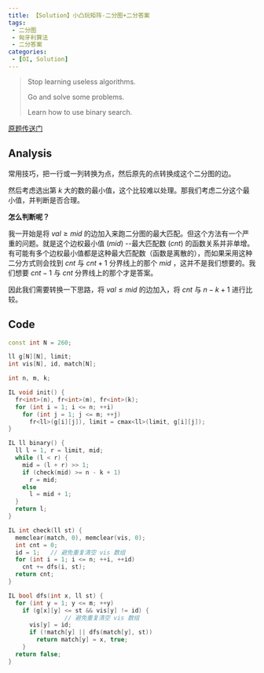```yaml
---
title: 【Solution】小凸玩矩阵-二分图+二分答案
tags:
 - 二分图
 - 匈牙利算法
 - 二分答案
categories:
 - [OI, Solution]
---
```


> Stop learning useless algorithms.
>
> Go and solve some problems.
>
> Learn how to use binary search.

[原题传送门](https://www.luogu.com.cn/problem/P4251)

<!--more-->

## Analysis

常用技巧，把一行或一列转换为点，然后原先的点转换成这个二分图的边。

然后考虑选出第 $k$ 大的数的最小值，这个比较难以处理。那我们考虑二分这个最小值，并判断是否合理。

**怎么判断呢？**

我一开始是将 $val \geq mid$ 的边加入来跑二分图的最大匹配。但这个方法有一个严重的问题。就是这个边权最小值 $(mid)$ --最大匹配数 $(cnt)$ 的函数关系并非单增。有可能有多个边权最小值都是这种最大匹配数（函数是离散的），而如果采用这种二分方式则会找到 $cnt$ 与 $cnt+1$ 分界线上的那个 $mid$ ，这并不是我们想要的。我们想要 $cnt-1$ 与 $cnt$ 分界线上的那个才是答案。

因此我们需要转换一下思路，将 $val \leq mid$ 的边加入，将 $cnt$ 与 $n-k+1$ 进行比较。

## Code

```cpp 读入与建图
const int N = 260;

ll g[N][N], limit;
int vis[N], id, match[N];

int n, m, k;

IL void init() {
  fr<int>(n), fr<int>(m), fr<int>(k);
  for (int i = 1; i <= n; ++i)
    for (int j = 1; j <= m; ++j)
      fr<ll>(g[i][j]), limit = cmax<ll>(limit, g[i][j]);
}
```

```cpp 二分答案
IL ll binary() {
  ll l = 1, r = limit, mid;
  while (l < r) {
    mid = (l + r) >> 1;
    if (check(mid) >= n - k + 1)
      r = mid;
    else
      l = mid + 1;
  }
  return l;
}
```

```cpp Check
IL int check(ll st) {
  memclear(match, 0), memclear(vis, 0);
  int cnt = 0;
  id = 1;	// 避免重复清空 vis 数组
  for (int i = 1; i <= n; ++i, ++id)
    cnt += dfs(i, st);
  return cnt;
}
```

```cpp 匈牙利
IL bool dfs(int x, ll st) {
  for (int y = 1; y <= m; ++y)
    if (g[x][y] <= st && vis[y] != id) {
				// 避免重复清空 vis 数组
      vis[y] = id;
      if (!match[y] || dfs(match[y], st))
        return match[y] = x, true;
    }
  return false;
}
```